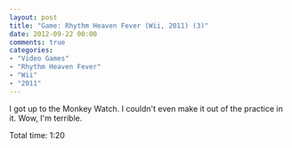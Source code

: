 ```yaml
---
layout: post
title: "Game: Rhythm Heaven Fever (Wii, 2011) (3)"
date: 2012-09-22 00:00
comments: true
categories:
- "Video Games"
- "Rhythm Heaven Fever"
- "Wii"
- "2011"
---
```


I got up to the Monkey Watch. I couldn't even make it out of the
practice in it. Wow, I'm terrible.

Total time: 1:20
